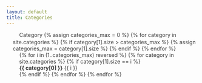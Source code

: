 ```yaml
---
layout: default
title: Categories
---
```


<!-- <div class="post">
  <h1 class="pageTitle">Categories</h1>
  <ul>
    <li><a href="./ActiveMQ">ActiveMQ</a></li>
  </ul>
</div> -->

<html>
 
<head>
 <link rel="stylesheet" href="tree_fontello/css/fontello.css">
  <style>
    .tree{
      color:#393939;
    }
    .tree, .tree ul{
      list-style: none;
      padding-left:17px;
    }
    .tree *:before{
      width:17px;
      height:17px;
      display:inline-block;
    }
    .tree label{
      cursor: pointer;
    }
    .tree label:before{
      content:'\f256';
      font-family: fontello;
    }
    .tree a{
      text-decoration: none;
      color:#393939;
    }
    .tree a:before{
      content:'\e800';
      font-family: fontello;
    }
    .tree input[type="checkbox"] {
      display: none;
    }
    .tree input[type="checkbox"]:checked~ul {
      display: none;
    }
    .tree input[type="checkbox"]:checked+label:before{
      content:'\f255';
      font-family: fontello;
    }
  </style>
</head>
 
<body>
  <ul class="tree">
    <li>
      <input type="checkbox" id="root">
      <label for="root">Category</label>
      <!-- <ul>
        <li>
          <input type="checkbox" id="node3">
          <label for="apache">Apache</label>
          <ul>
            <li><a href="./apache/activemq">ActiveMQ</a></li>
            <li><a href="https://opentutorials.org">node32</a></li>
            <li><a href="https://opentutorials.org">node33</a></li>
          </ul>
        </li>
      </ul> -->
      {% assign categories_max = 0 %}
{% for category in site.categories %}
  {% if category[1].size > categories_max %}
    {% assign categories_max = category[1].size %}
  {% endif %}
{% endfor %}

<ul class="taxonomy__index">
  {% for i in (1..categories_max) reversed %}
    {% for category in site.categories %}
      {% if category[1].size == i %}
        <li>
          <strong>{{ category[0] }}</strong> <span class="taxonomy__count">{{ i }}</span>
        </li>
      {% endif %}
    {% endfor %}
  {% endfor %}
</ul>
    </li>
  </ul>
 
</body>
 
</html>